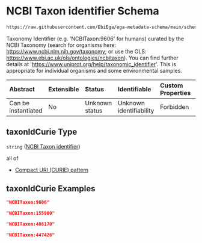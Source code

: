 # NCBI Taxon identifier Schema

```txt
https://raw.githubusercontent.com/EbiEga/ega-metadata-schema/main/schemas/EGA.common-definitions.json#/definitions/organismDescriptor/properties/taxonIdCurie
```

Taxonomy Identifier (e.g. 'NCBITaxon:9606' for humans) curated by the NCBI Taxonomy (search for organisms here: <https://www.ncbi.nlm.nih.gov/taxonomy>; or use the OLS: <https://www.ebi.ac.uk/ols/ontologies/ncbitaxon>). You can find further details at '<https://www.uniprot.org/help/taxonomic_identifier>'. This is appropriate for individual organisms and some environmental samples.

| Abstract            | Extensible | Status         | Identifiable            | Custom Properties | Additional Properties | Access Restrictions | Defined In                                                                                           |
| :------------------ | :--------- | :------------- | :---------------------- | :---------------- | :-------------------- | :------------------ | :--------------------------------------------------------------------------------------------------- |
| Can be instantiated | No         | Unknown status | Unknown identifiability | Forbidden         | Allowed               | none                | [EGA.common-definitions.json\*](../../../schemas/EGA.common-definitions.json "open original schema") |

## taxonIdCurie Type

`string` ([NCBI Taxon identifier](ega-12-definitions-organism-obi0100026-descriptor-block-properties-ncbi-taxon-identifier.md))

all of

*   [Compact URI (CURIE) pattern](ega-12-definitions-organism-obi0100026-descriptor-block-properties-ncbi-taxon-identifier-allof-compact-uri-curie-pattern.md "check type definition")

## taxonIdCurie Examples

```json
"NCBITaxon:9606"
```

```json
"NCBITaxon:155900"
```

```json
"NCBITaxon:408170"
```

```json
"NCBITaxon:447426"
```
